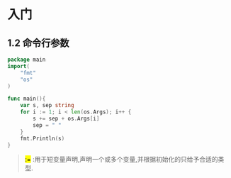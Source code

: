 # 入门
## 1.2 命令行参数
``` go
package main
import(
	"fmt"
	"os"
)

func main(){
	var s, sep string
	for i := 1; i < len(os.Args); i++ {
		s += sep + os.Args[i]
		sep = " "
	}
	fmt.Println(s)
}
```
> <mark>:=</mark> :用于短变量声明,声明一个或多个变量,并根据初始化的只给予合适的类型.

